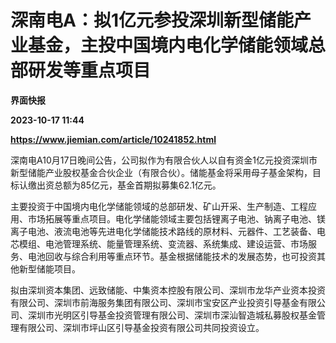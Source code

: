 # 深南电A：拟1亿元参投深圳新型储能产业基金，主投中国境内电化学储能领域总部研发等重点项目
**界面快报**

**2023-10-17 11:44**

**https://www.jiemian.com/article/10241852.html**

深南电A10月17日晚间公告，公司拟作为有限合伙人以自有资金1亿元投资深圳市新型储能产业股权基金合伙企业（有限合伙）。储能基金将采用母子基金架构，目标认缴出资总额为85亿元，基金首期拟募集62.1亿元。

主要投资于中国境内电化学储能领域的总部研发、矿山开采、生产制造、工程应用、市场拓展等重点项目。电化学储能领域主要包括锂离子电池、钠离子电池、镁离子电池、液流电池等先进电化学储能技术路线的原材料、元器件、工艺装备、电芯模组、电池管理系统、能量管理系统、变流器、系统集成、建设运营、市场服务、电池回收与综合利用等重点环节。基金根据储能技术的发展态势，也可投资其他新型储能项目。

拟由深圳资本集团、远致储能、中集资本控股有限公司、深圳市龙华产业资本投资有限公司、深圳市前海服务集团有限公司、深圳市宝安区产业投资引导基金有限公司、深圳市光明区引导基金投资管理有限公司、深圳市深汕智造城私募股权基金管理有限公司、深圳市坪山区引导基金投资有限公司共同投资设立。